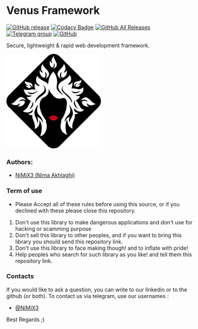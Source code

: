 # Venus Framework

[![GitHub release](https://img.shields.io/badge/release-1.0-blue.svg)](https://github.com/nimix3/Venus)
[![Codacy Badge](https://api.codacy.com/project/badge/Grade/bb9559be5dc14e7b8d06f7c120dc59f9)](https://www.codacy.com/app/nimix3/Venus?utm_source=github.com&amp;utm_medium=referral&amp;utm_content=nimix3/Venus&amp;utm_campaign=Badge_Grade)
[![GitHub All Releases](https://img.shields.io/github/downloads/atom/atom/total.svg)](https://github.com/nimix3/Venus/archive/master.zip)
[![Telegram group](https://img.shields.io/badge/TELEGRAM-GROUP-green.svg)](https://t.me/joinchat/BjokYUiYV6gK9FCUNiB7lw)
[![GitHub](https://img.shields.io/github/license/mashape/apistatus.svg)](https://github.com/nimix3/Venus/blob/master/LICENSE)


Secure, lightweight &amp; rapid web development framework.

<img src="https://github.com/nimix3/Venus/blob/master/Venus/assets/images/venus.png" width="250" height="250">


### Authors:

- [NiMiX3 (Nima Akhlaghi)](https://github.com/nimix3)



### Term of use
- Please Accept all of these rules before using this source, or if you declined with these please close this repository.

1. Don't use this library to make dangerous applications and don't use for hacking or scamming purpose
2. Don't sell this library to other peoples, and if you want to bring this library you should send this repository link.
3. Don't use this library to face making though! and to inflate with pride!
4. Help peoples who search for such library as you like! and tell them this repository link.



### Contacts 

If you would like to ask a question, you can write to our linkedin or to the github (or both). To contact us via telegram, use our usernames :  
- [@NiMiX3](https://linkedin.com/in/nimix3)


Best Regards  ;)

